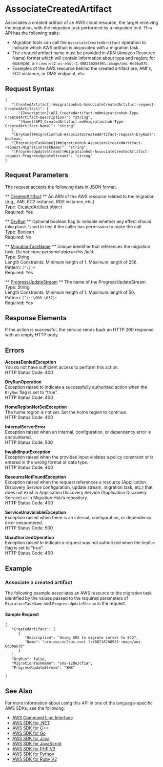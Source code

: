 # AssociateCreatedArtifact<a name="API_AssociateCreatedArtifact"></a>

Associates a created artifact of an AWS cloud resource, the target receiving the migration, with the migration task performed by a migration tool\. This API has the following traits:
+ Migration tools can call the `AssociateCreatedArtifact` operation to indicate which AWS artifact is associated with a migration task\.
+ The created artifact name must be provided in ARN \(Amazon Resource Name\) format which will contain information about type and region; for example: `arn:aws:ec2:us-east-1:488216288981:image/ami-6d0ba87b`\.
+ Examples of the AWS resource behind the created artifact are, AMI's, EC2 instance, or DMS endpoint, etc\.

## Request Syntax<a name="API_AssociateCreatedArtifact_RequestSyntax"></a>

```
{
   "[CreatedArtifact](#migrationhub-AssociateCreatedArtifact-request-CreatedArtifact)": { 
      "[Description](API_CreatedArtifact.md#migrationhub-Type-CreatedArtifact-Description)": "string",
      "[Name](API_CreatedArtifact.md#migrationhub-Type-CreatedArtifact-Name)": "string"
   },
   "[DryRun](#migrationhub-AssociateCreatedArtifact-request-DryRun)": boolean,
   "[MigrationTaskName](#migrationhub-AssociateCreatedArtifact-request-MigrationTaskName)": "string",
   "[ProgressUpdateStream](#migrationhub-AssociateCreatedArtifact-request-ProgressUpdateStream)": "string"
}
```

## Request Parameters<a name="API_AssociateCreatedArtifact_RequestParameters"></a>

The request accepts the following data in JSON format\.

 ** [CreatedArtifact](#API_AssociateCreatedArtifact_RequestSyntax) **   <a name="migrationhub-AssociateCreatedArtifact-request-CreatedArtifact"></a>
An ARN of the AWS resource related to the migration \(e\.g\., AMI, EC2 instance, RDS instance, etc\.\)   
Type: [CreatedArtifact](API_CreatedArtifact.md) object  
Required: Yes

 ** [DryRun](#API_AssociateCreatedArtifact_RequestSyntax) **   <a name="migrationhub-AssociateCreatedArtifact-request-DryRun"></a>
Optional boolean flag to indicate whether any effect should take place\. Used to test if the caller has permission to make the call\.  
Type: Boolean  
Required: No

 ** [MigrationTaskName](#API_AssociateCreatedArtifact_RequestSyntax) **   <a name="migrationhub-AssociateCreatedArtifact-request-MigrationTaskName"></a>
Unique identifier that references the migration task\. *Do not store personal data in this field\.*   
Type: String  
Length Constraints: Minimum length of 1\. Maximum length of 256\.  
Pattern: `[^:|]+`   
Required: Yes

 ** [ProgressUpdateStream](#API_AssociateCreatedArtifact_RequestSyntax) **   <a name="migrationhub-AssociateCreatedArtifact-request-ProgressUpdateStream"></a>
The name of the ProgressUpdateStream\.   
Type: String  
Length Constraints: Minimum length of 1\. Maximum length of 50\.  
Pattern: `[^/:|\000-\037]+`   
Required: Yes

## Response Elements<a name="API_AssociateCreatedArtifact_ResponseElements"></a>

If the action is successful, the service sends back an HTTP 200 response with an empty HTTP body\.

## Errors<a name="API_AssociateCreatedArtifact_Errors"></a>

 **AccessDeniedException**   
You do not have sufficient access to perform this action\.  
HTTP Status Code: 400

 **DryRunOperation**   
Exception raised to indicate a successfully authorized action when the `DryRun` flag is set to "true"\.  
HTTP Status Code: 400

 **HomeRegionNotSetException**   
The home region is not set\. Set the home region to continue\.  
HTTP Status Code: 400

 **InternalServerError**   
Exception raised when an internal, configuration, or dependency error is encountered\.  
HTTP Status Code: 500

 **InvalidInputException**   
Exception raised when the provided input violates a policy constraint or is entered in the wrong format or data type\.  
HTTP Status Code: 400

 **ResourceNotFoundException**   
Exception raised when the request references a resource \(Application Discovery Service configuration, update stream, migration task, etc\.\) that does not exist in Application Discovery Service \(Application Discovery Service\) or in Migration Hub's repository\.  
HTTP Status Code: 400

 **ServiceUnavailableException**   
Exception raised when there is an internal, configuration, or dependency error encountered\.  
HTTP Status Code: 500

 **UnauthorizedOperation**   
Exception raised to indicate a request was not authorized when the `DryRun` flag is set to "true"\.  
HTTP Status Code: 400

## Example<a name="API_AssociateCreatedArtifact_Examples"></a>

### Associate a created artifact<a name="API_AssociateCreatedArtifact_Example_1"></a>

The following example associates an AWS resource to the migration task identified by the values passed to the required parameters of `MigrationTaskName` and `ProgressUpdateStream` in the request\.

#### Sample Request<a name="API_AssociateCreatedArtifact_Example_1_Request"></a>

```
{
   "CreatedArtifact": [
      { 
         "Description": "Using SMS to migrate server to EC2",
         "Name": "arn:aws:ec2:us-east-1:488216288981:image/ami-6d0ba87b"
      }
   ],
   "DryRun": false,
   "MigrationTaskName": "sms-12de3cf1a",
   "ProgressUpdateStream": "SMS"               

}
```

## See Also<a name="API_AssociateCreatedArtifact_SeeAlso"></a>

For more information about using this API in one of the language\-specific AWS SDKs, see the following:
+  [AWS Command Line Interface](https://docs.aws.amazon.com/goto/aws-cli/AWSMigrationHub-2017-05-31/AssociateCreatedArtifact) 
+  [AWS SDK for \.NET](https://docs.aws.amazon.com/goto/DotNetSDKV3/AWSMigrationHub-2017-05-31/AssociateCreatedArtifact) 
+  [AWS SDK for C\+\+](https://docs.aws.amazon.com/goto/SdkForCpp/AWSMigrationHub-2017-05-31/AssociateCreatedArtifact) 
+  [AWS SDK for Go](https://docs.aws.amazon.com/goto/SdkForGoV1/AWSMigrationHub-2017-05-31/AssociateCreatedArtifact) 
+  [AWS SDK for Java](https://docs.aws.amazon.com/goto/SdkForJava/AWSMigrationHub-2017-05-31/AssociateCreatedArtifact) 
+  [AWS SDK for JavaScript](https://docs.aws.amazon.com/goto/AWSJavaScriptSDK/AWSMigrationHub-2017-05-31/AssociateCreatedArtifact) 
+  [AWS SDK for PHP V3](https://docs.aws.amazon.com/goto/SdkForPHPV3/AWSMigrationHub-2017-05-31/AssociateCreatedArtifact) 
+  [AWS SDK for Python](https://docs.aws.amazon.com/goto/boto3/AWSMigrationHub-2017-05-31/AssociateCreatedArtifact) 
+  [AWS SDK for Ruby V2](https://docs.aws.amazon.com/goto/SdkForRubyV2/AWSMigrationHub-2017-05-31/AssociateCreatedArtifact) 
